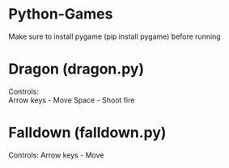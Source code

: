 # Python-Games
Make sure to install pygame (pip install pygame) before running

# Dragon (dragon.py)
Controls: </br>
Arrow keys - Move 
Space - Shoot fire

# Falldown (falldown.py)
Controls:
Arrow keys - Move
